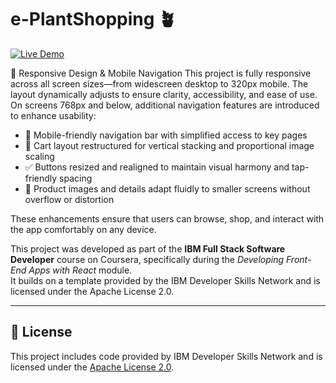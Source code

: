 # e-PlantShopping 🪴

[![Live Demo](https://img.shields.io/badge/View%20Live-e--PlantShopping-green?style=for-the-badge)](https://viptechdev.github.io/e-plantShopping/)

📱 Responsive Design & Mobile Navigation
This project is fully responsive across all screen sizes—from widescreen desktop to 320px mobile. The layout dynamically adjusts to ensure clarity, accessibility, and ease of use.
On screens 768px and below, additional navigation features are introduced to enhance usability:
- 🧭 Mobile-friendly navigation bar with simplified access to key pages
- 🛒 Cart layout restructured for vertical stacking and proportional image scaling
- ✅ Buttons resized and realigned to maintain visual harmony and tap-friendly spacing
- 🌿 Product images and details adapt fluidly to smaller screens without overflow or distortion


These enhancements ensure that users can browse, shop, and interact with the app comfortably on any device.



This project was developed as part of the **IBM Full Stack Software Developer** course on Coursera, specifically during the _Developing Front-End Apps with React_ module.  
It builds on a template provided by the IBM Developer Skills Network and is licensed under the Apache License 2.0.

---

## 📝 License

This project includes code provided by IBM Developer Skills Network and is licensed under the [Apache License 2.0](http://www.apache.org/licenses/LICENSE-2.0).
